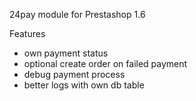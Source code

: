 24pay module for Prestashop 1.6

Features
- own payment status
- optional create order on failed payment
- debug payment process
- better logs with own db table
